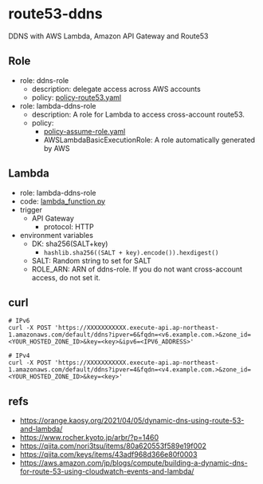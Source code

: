 # route53-ddns
DDNS with AWS Lambda, Amazon API Gateway and Route53

## Role
- role: ddns-role
  - description: delegate access across AWS accounts
  - policy: [policy-route53.yaml](policy-route53.yaml)
- role: lambda-ddns-role
  - description: A role for Lambda to access cross-account route53. 
  - policy:
    - [policy-assume-role.yaml](./policy-assume-role.yaml)
    - AWSLambdaBasicExecutionRole: A role automatically generated by AWS

## Lambda
- role: lambda-ddns-role
- code: [lambda_function.py](./lambda_function.py)
- trigger
  - API Gateway
    - protocol: HTTP
- environment variables
  - DK: sha256(SALT+key)
    - `hashlib.sha256((SALT + key).encode()).hexdigest()`
  - SALT: Random string to set for SALT
  - ROLE_ARN: ARN of ddns-role. If you do not want cross-account access, do not set it.

## curl

```shell
# IPv6
curl -X POST 'https://XXXXXXXXXXX.execute-api.ap-northeast-1.amazonaws.com/default/ddns?ipver=6&fqdn=<v6.example.com.>&zone_id=<YOUR_HOSTED_ZONE_ID>&key=<key>&ipv6=<IPV6_ADDRESS>'

# IPv4
curl -X POST 'https://XXXXXXXXXXX.execute-api.ap-northeast-1.amazonaws.com/default/ddns?ipver=4&fqdn=<v4.example.com.>&zone_id=<YOUR_HOSTED_ZONE_ID>&key=<key>'
```

## refs
- https://orange.kaosy.org/2021/04/05/dynamic-dns-using-route-53-and-lambda/
- https://www.rocher.kyoto.jp/arbr/?p=1460
- https://qiita.com/nori3tsu/items/80a620553f589e19f002
- https://qiita.com/keys/items/43adf968d366e80f0003
- https://aws.amazon.com/jp/blogs/compute/building-a-dynamic-dns-for-route-53-using-cloudwatch-events-and-lambda/
